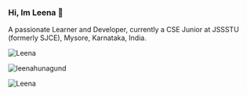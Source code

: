 ### Hi, Im Leena 👋
A passionate Learner and Developer, currently a CSE Junior at JSSSTU (formerly SJCE), Mysore, Karnataka, India. 

<!--
leenahunagund/leenahunagund** is a ✨ _special_ ✨ repository because its `README.md` (this file) appears on your GitHub profile.

Here are some ideas to get you started:

- 🔭 I’m currently working on ... 
- 🌱 I’m currently learning ...
- 👯 I’m looking to collaborate on ...
- 🤔 I’m looking for help with ...
- 💬 Ask me about ...
- 📫 How to reach me: ...
- 😄 Pronouns: ...
- ⚡ Fun fact: ...
-->
<p> <img src="https://komarev.com/ghpvc/?username=leenahunagund&label=Profile%20views&color=0e75b6&style=flat" alt="Leena" /> </p>
<p><img align="center" src="https://github-readme-stats.vercel.app/api/top-langs?username=leenahunagund&show_icons=true&locale=en&layout=compact" alt="leenahunagund" /></p>
<!---<p>&nbsp;<img align="center" src="https://github-readme-stats.vercel.app/api?username=leenahunagund&show_icons=true&locale=en" alt="Leena" /></p>--->
<p><img align="center" src="https://github-readme-streak-stats.herokuapp.com/?user=leenahunagund&" alt="Leena" /></p>
